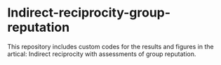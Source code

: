 # Indirect-reciprocity-group-reputation
This repository includes custom codes for the results and figures in the artical: Indirect reciprocity with assessments of group reputation.
